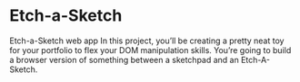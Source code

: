 # Etch-a-Sketch
Etch-a-Sketch web app
In this project, you’ll be creating a pretty neat toy for your portfolio to flex your DOM manipulation skills. You’re going to build a browser version of something between a sketchpad and an Etch-A-Sketch.